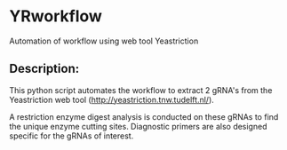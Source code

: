 # YRworkflow
Automation of workflow using web tool Yeastriction

## Description:

This python script automates the workflow to extract 2 gRNA's from the Yeastriction web tool (http://yeastriction.tnw.tudelft.nl/). 

A restriction enzyme digest analysis is conducted on these gRNAs to find the unique enzyme cutting sites.
Diagnostic primers are also designed specific for the gRNAs of interest.


